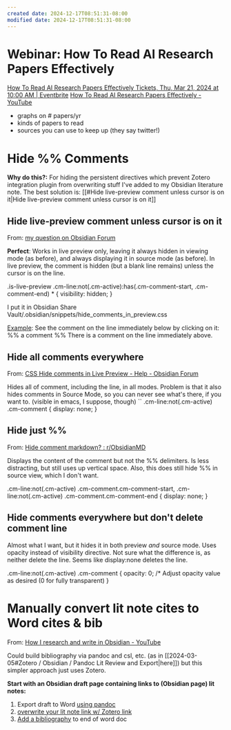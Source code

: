 ```yaml
---
created date: 2024-12-17T08:51:31-08:00
modified date: 2024-12-17T08:51:31-08:00
---
```

# Webinar: How To Read AI Research Papers Effectively
[How To Read AI Research Papers Effectively Tickets, Thu, Mar 21, 2024 at 10:00 AM | Eventbrite](https://www.eventbrite.com/e/how-to-read-ai-research-papers-effectively-tickets-848879099237)
[How To Read AI Research Papers Effectively - YouTube](https://www.youtube.com/watch?v=K6Wui3mn-uI)

- graphs on # papers/yr
- kinds of papers to read
- sources you can use to keep up (they say twitter!)
# Hide \%\% Comments 

**Why do this?:** For hiding the persistent directives which prevent Zotero integration plugin from overwriting stuff I've added to my Obsidian literature note.  The best solution is: [[#Hide live-preview comment unless cursor is on it|Hide live-preview comment unless cursor is on it]]

## Hide live-preview comment unless cursor is on it
From: [my question on Obsidian Forum](https://forum.obsidian.md/t/hide-comment-in-live-preview-but-not-in-source-mode/79078) 

**Perfect**: Works in live preview only, leaving it always hidden in viewing mode (as before), and always displaying it in source mode (as before).  In live preview, the comment is hidden (but a blank line remains) unless the cursor is on the line.

.is-live-preview .cm-line:not(.cm-active):has(.cm-comment-start, .cm-comment-end) * {
    visibility: hidden;
}

I put it in Obsidian Share Vault/.obsidian/snippets/hide_comments_in_preview.css

<u>Example</u>: See the comment on the line immediately below by clicking on it:
%% a comment %%
There is a comment on the line immediately above.

## Hide all comments everywhere
From: [CSS Hide comments in Live Preview - Help - Obsidian Forum](https://forum.obsidian.md/t/css-hide-comments-in-live-preview/47108)

Hides all of comment, including the line,  in all modes.  Problem is that it also hides comments in Source Mode, so you can never see what's there, if you want to.  (visible in emacs, I suppose, though)
``
.cm-line:not(.cm-active) .cm-comment
    { display: none; }
## Hide just \%\%
From: [Hide comment markdown? : r/ObsidianMD](https://www.reddit.com/r/ObsidianMD/comments/18ivxlh/comment/ke1pfia/?utm_source=share&utm_medium=web2x&context=3)

Displays the content of the comment but not the \%\% delimiters.  Is less distracting, but still uses up vertical space.  Also, this does still hide \%\% in source view, which I don't want.

.cm-line:not(.cm-active) .cm-comment.cm-comment-start,
.cm-line:not(.cm-active) .cm-comment.cm-comment-end {
  display: none;
}
## Hide comments everywhere but don't delete comment line
Almost what I want, but it hides it in both preview *and* source mode. Uses opacity instead of visibility  directive.  Not sure what the difference is, as neither delete the line.  Seems like display:none deletes the line.

.cm-line:not(.cm-active) .cm-comment {
  opacity: 0; /* Adjust opacity value as desired (0 for fully transparent)
}

# Manually convert lit note cites to Word cites & bib
From: [How I research and write in Obsidian - YouTube](https://www.youtube.com/watch?v=zEYp0BJL7MU)

Could build bibliography via pandoc and csl, etc. (as in [[2024-03-05#Zotero / Obsidian / Pandoc Lit Review and Export|here]]) but this simpler approach just uses Zotero.

**Start with an Obsidian draft page containing links to (Obsidian page) lit notes:**

1. Export draft to Word [using pandoc](https://youtu.be/zEYp0BJL7MU?t=1216)
2. [overwrite your lit note link w/ Zotero link](https://youtu.be/zEYp0BJL7MU?t=1244)
3. [Add a bibliography](https://www.youtube.com/watch?v=zEYp0BJL7MU&t=1251s) to end of word doc 


